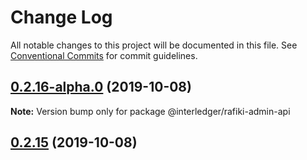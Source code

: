 # Change Log

All notable changes to this project will be documented in this file.
See [Conventional Commits](https://conventionalcommits.org) for commit guidelines.

## [0.2.16-alpha.0](https://github.com/interledgerjs/rafiki/compare/@interledger/rafiki-admin-api@0.2.15...@interledger/rafiki-admin-api@0.2.16-alpha.0) (2019-10-08)

**Note:** Version bump only for package @interledger/rafiki-admin-api





## [0.2.15](https://github.com/interledgerjs/rafiki/compare/@interledger/rafiki-admin-api@0.2.15...@interledger/rafiki-admin-api@0.2.15) (2019-10-08)
